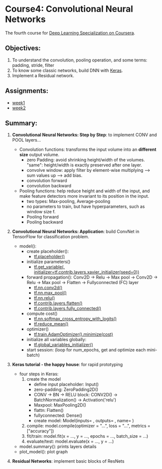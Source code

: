 # Course4: Convolutional Neural Networks
The fourth course for [Deep Learning Specialization on Coursera](https://www.coursera.org/specializations/deep-learning).


## Objectives:

1. To understand the convolution, pooling operation, and some terms: padding, stride, filter
2. To know some classic networks, build DNN with [Keras](https://keras.io/).
3. Implement a Residual network.

## Assignments:

* [week1](https://github.com/zyunsg/deep-learning/tree/master/course4/week1) 
* [week2](https://github.com/zyunsg/deep-learning/tree/master/course4/week2)

## Summary:

1. **Convolutional Neural Networks: Step by Step**: to implement CONV and POOL layers... 
   * Convolution functions: transforms the input volume into an **different size** output volume.
      - zero Padding: avoid shrinking height/width of the volumes. "same": height/width is exactly preserved after one layer.
      - convolve window: apply filter by element-wise multiplying --> sum values up --> add bias.
      - convolution forward
      - convolution backward
   * Pooling functions: help reduce height and width of the input, and make feature detectors more invariant to its position in the input.
      - two types: Max-pooling, Average-pooling
      - no parameters to train, but have hyperparameters, such as window size f.
      - Pooling forward
      - Pooling backward
   
2. **Convolutional Neural Networks: Application**: build ConvNet in TensorFlow for classification problem.
   * model():
     * create placeholder(): 
       - [tf.placeholder()](https://www.tensorflow.org/api_docs/python/tf/placeholder)
     * initialize parameters()
       - [tf.get_variable(, initializer=tf.contrib.layers.xavier_initializer(seed=0))](https://www.tensorflow.org/api_docs/python/tf/get_variable)
     * forward propagation(): Conv2D -> Relu -> Max pool -> Conv2D -> Relu -> Max pool -> Flatten -> Fullyconnected (FC) layer
       - [tf.nn.conv2d()](https://www.tensorflow.org/api_docs/python/tf/nn/conv2d)
       - [tf.nn.max_pool()](https://www.tensorflow.org/api_docs/python/tf/nn/max_pool)
       - [tf.nn.relu()](https://www.tensorflow.org/api_docs/python/tf/nn/relu)
       - [tf.contrib.layers.flatten()](https://www.tensorflow.org/api_docs/python/tf/contrib/layers/flatten)
       - [tf.contrib.layers.fully_connected()](https://www.tensorflow.org/api_docs/python/tf/contrib/layers/fully_connected)
     * compute cost()
       - [tf.nn.softmax_cross_entropy_with_logits()](https://www.tensorflow.org/api_docs/python/tf/nn/softmax_cross_entropy_with_logits)
       - [tf.reduce_mean()](https://www.tensorflow.org/api_docs/python/tf/reduce_mean)
     * optimizer()
       - [tf.train.AdamOptimizer().minimize(cost)](https://www.tensorflow.org/api_docs/python/tf/train/AdamOptimizer)
     * initialize all variables globally:
       - [tf.global_variables_initializer()](https://www.tensorflow.org/api_docs/python/tf/global_variables_initializer)
     * start session: (loop for num_epochs, get and optimize each mini-batch)
     
3. **Keras tutorial - the happy house**: for rapid prototyping
   * four steps in Keras:
      1. create the model 
         - define input placeholder: Input()
         - zero-padding: ZeroPadding2D()
         - CONV -> BN -> RELU block: CONV2D() -> BatchNormalization() -> Activation('relu')
         - Maxpool: MaxPooling2D()
         - flattn: Flatten()
         - fullyconnected: Dense()
         - create model: Model(inputs= , outputs= , name= )
      2. compile: model.compile(optimizer = "...", loss = "...", metrics = ["accuracy"])
      3. fit/train: model.fit(x = ..., y = ..., epochs = ..., batch_size = ...)
      4. evaluate/test: model.evaluate(x = ..., y = ...)
    * model.summary(): prints layers details
    * plot_model(): plot graph

4. **Residual Networks**: implement basic blocks of ResNets

